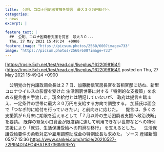 ```yaml
---
title:  公明、コロナ困窮者支援を提言　最大３０万円給付へ  
categories:
- news
excerpt: |
  
feature_text: |
  ##  公明、コロナ困窮者支援を提言　最大３０...
  Thu, 27 May 2021 15:49:24  +0900
feature_image: "https://picsum.photos/2560/600?image=733"
image: "https://picsum.photos/2560/600?image=733"
---
```


[https://rosie.5ch.net/test/read.cgi/liveplus/1622098164/](https://rosie.5ch.net/test/read.cgi/liveplus/1622098164/)
posted on Thu, 27 May 2021 15:49:24  +0900

<!--more-->

　公明党の竹内譲政調会長は２７日、加藤勝信官房長官を首相官邸に訪ね、新型コロナウイルスの影響を受けた 生活困窮世帯に対する「特例的な支援策」を求める提言書を手渡した。現金給付とは明記していないが、 政府は提言を踏まえ、一定条件の世帯に最大３０万円を支給する方向で調整する。 加藤氏は面会で「つなぎ的に給付を行っていきたい」と前向きに応じた。 　提言は、多くの支援策が６月末に期限を迎えるとして「７月以降の生活困窮者支援へ政治決断」を要請。 既存の緊急小口資金が限度額に達して利用できない世帯などへの特例支援により「就労、生活保護受給への円滑な移行」 を支えるとした。 　生活保護受給要件の柔軟対応や雇用調整助成金の特例延長も求めた。 ソース 産経新聞 05/27 15:36 https://www.sankei.com/article/20210527-72PIR4DT4FO4HATB3736IMRREY/
